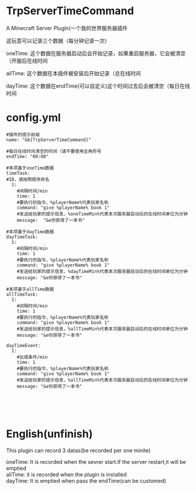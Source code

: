 # TrpServerTimeCommand
A Minecraft Server Plugin(一个我的世界服务器插件


这玩意可以记录三个数据（每分钟记录一次）


oneTime: 这个数据在服务器启动后会开始记录，如果重启服务器，它会被清空（开服后在线时间


allTime: 这个数据在本插件被安装后开始记录（总在线时间


dayTime: 这个数据在endTime(可以自定义)这个时间过去后会被清空（每日在线时间


# config.yml
```
#插件的提示前缀
name: "&b[TrpServerTimeCommand]"

#每日在线时间清空的时间（请不要使用全角符号
endTime: "00:00"

#本项基于oneTime数据
timeTask:
#ID，请按照顺序命名
  1:
    #间隔时间/min
    time: 1
    #要执行的指令，%playerName%代表玩家名称
    command: "give %playerName% book 1"
    #发送给玩家的提示信息，%oneTimeMin%代表本次服务器启动后的在线时间单位为分钟
    message:  "&e你获得了一本书"

#本项基于dayTime数据
dayTimeTask:
  1:
    #间隔时间/min
    time: 1
    #要执行的指令，%playerName%代表玩家名称
    command: "give %playerName% book 1"
    #发送给玩家的提示信息，%dayTimeMin%代表本次服务器启动后的在线时间单位为分钟
    message: "&e你获得了一本书"

#本项基于allTime数据
allTimeTask:
  1:
    #间隔时间/min
    time: 1
    #要执行的指令，%playerName%代表玩家名称
    command: "give %playerName% book 1"
    #发送给玩家的提示信息，%allTimeMin%代表本次服务器启动后的在线时间单位为分钟
    message: "&e你获得了一本书"

dayTimeEvent:
  1:
    #达成条件/min
    time: 1
    #要执行的指令，%playerName%代表玩家名称
    command: "give %playerName% book 1"
    #发送给玩家的提示信息，%allTimeMin%代表本次服务器启动后的在线时间单位为分钟
    message: "&e你获得了一本书"
```
<br><br><br>


# English(unfinish)
This plugin can record 3 datas(be recorded per one minite)<br>

oneTime: It is recorded when the sevrer start.If the server restart,it will be emptied<br>
allTime: it is recorded when the plugin is installed<br>
dayTime: It is emptied when pass the endTime(can be customed)<br>


